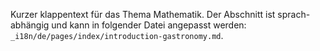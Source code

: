 Kurzer klappentext für das Thema Mathematik.
Der Abschnitt ist sprach-abhängig und kann in folgender Datei angepasst werden: `_i18n/de/pages/index/introduction-gastronomy.md`.